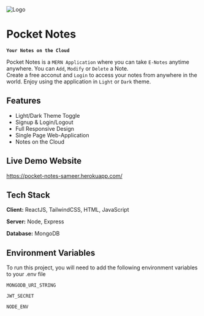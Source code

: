 ![Logo](https://i.postimg.cc/hPt7L0kq/logo192.png)

# Pocket Notes

**`Your Notes on the Cloud`**

Pocket Notes is a `MERN Application` where you can take `E-Notes` anytime anywhere. You can `Add`, `Modify` or `Delete` a Note.  
 Create a free acconut and `Login` to access your notes from anywhere in the world. Enjoy using the application in `Light` or `Dark` theme.

## Features

- Light/Dark Theme Toggle
- Signup & Login/Logout
- Full Responsive Design
- Single Page Web-Application
- Notes on the Cloud

## Live Demo Website

https://pocket-notes-sameer.herokuapp.com/

## Tech Stack

**Client:** ReactJS, TailwindCSS, HTML, JavaScript

**Server:** Node, Express

**Database:** MongoDB

## Environment Variables

To run this project, you will need to add the following environment variables to your .env file

`MONGODB_URI_STRING`

`JWT_SECRET`

`NODE_ENV`
